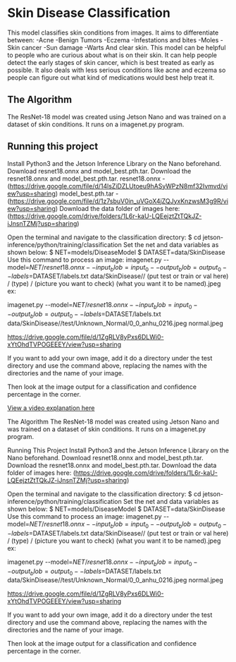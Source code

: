 # Skin Disease Classification

 This model classifies skin conditions from images. It aims to differentiate between:
-Acne
-Benign Tumors
-Eczema
-Infestations and bites
-Moles
-Skin cancer
-Sun damage
-Warts
And clear skin. This model can be helpful to people who are curious about what is on their skin. It can help people detect the early stages of skin cancer, which is best treated as early as possible. It also deals with less serious conditions like acne and eczema so people can figure out what kind of medications would best help treat it.

## The Algorithm

The ResNet-18 model was created using Jetson Nano and was trained on a dataset of skin conditions. It runs on a imagenet.py program.

## Running this project

Install Python3 and the Jetson Inference Library on the Nano beforehand. Download resnet18.onnx and model_best.pth.tar. 
Download the resnet18.onnx and model_best.pth.tar. 
resnet18.onnx - (https://drive.google.com/file/d/14lsZiDZLUtoeu9hASyWPzN8mf32Ivmvd/view?usp=sharing)
model_best.pth.tar - (https://drive.google.com/file/d/1z7sbuV0in_uVGoX4jZQJyxKnzwsM3g9R/view?usp=sharing)
Download the data folder of images here: (https://drive.google.com/drive/folders/1L6r-kaU-LQEejztZtTQkJZ-iJnsnTZMj?usp=sharing)

Open the terminal and navigate to the classification directory:
   $ cd jetson-inference/python/training/classification
Set the net and data variables as shown below:
   $ NET=models/DiseaseModel
   $ DATASET=data/SkinDisease
Use this command to process an image:
   imagenet.py --model=$NET/resnet18.onnx --input_blob=input_0 --output_blob=output_0 --labels=$DATASET/labels.txt data/SkinDisease// (put test or train or val here) / (type) / (picture you want to check) (what you want it to be named).jpeg
ex: 

imagenet.py --model=$NET/resnet18.onnx --input_blob=input_0 --output_blob=output_0 --labels=$DATASET/labels.txt data/SkinDisease//test/Unknown_Normal/0_0_anhu_0216.jpeg normal.jpeg

https://drive.google.com/file/d/1ZgRLV8yPxs6DLWi0-xYtOhdTVPOGEEEY/view?usp=sharing

If you want to add your own image, add it do a directory under the test directory and use the command above, replacing the names with the directories and the name of your image.

Then look at the image output for a classification and confidence percentage in the corner.

[View a video explanation here](https://drive.google.com/file/d/1ZgRLV8yPxs6DLWi0-xYtOhdTVPOGEEEY/view?usp=sharing)



The Algorithm
The ResNet-18 model was created using Jetson Nano and was trained on a dataset of skin conditions. It runs on a imagenet.py program.

Running This Project
Install Python3 and the Jetson Inference Library on the Nano beforehand. Download resnet18.onnx and model_best.pth.tar. 
Download the resnet18.onnx and model_best.pth.tar. Download the data folder of images here: (https://drive.google.com/drive/folders/1L6r-kaU-LQEejztZtTQkJZ-iJnsnTZMj?usp=sharing)

Open the terminal and navigate to the classification directory:
   $ cd jetson-inference/python/training/classification
Set the net and data variables as shown below:
   $ NET=models/DiseaseModel
   $ DATASET=data/SkinDisease
Use this command to process an image:
   imagenet.py --model=$NET/resnet18.onnx --input_blob=input_0 --output_blob=output_0 --labels=$DATASET/labels.txt data/SkinDisease// (put test or train or val here) / (type) / (picture you want to check) (what you want it to be named).jpeg
ex: 

imagenet.py --model=$NET/resnet18.onnx --input_blob=input_0 --output_blob=output_0 --labels=$DATASET/labels.txt data/SkinDisease//test/Unknown_Normal/0_0_anhu_0216.jpeg normal.jpeg

https://drive.google.com/file/d/1ZgRLV8yPxs6DLWi0-xYtOhdTVPOGEEEY/view?usp=sharing

If you want to add your own image, add it do a directory under the test directory and use the command above, replacing the names with the directories and the name of your image.

Then look at the image output for a classification and confidence percentage in the corner.
